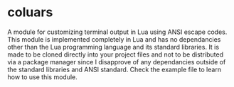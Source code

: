 # coluars
A module for customizing terminal output in Lua using ANSI escape codes.
This module is implemented completely in Lua and has no dependancies other than the Lua programming language and its standard libraries. It is made to be cloned directly into your project files and not to be distributed via a package manager since I disapprove of any dependancies outside of the standard libraries and ANSI standard.
Check the example file to learn how to use this module.
